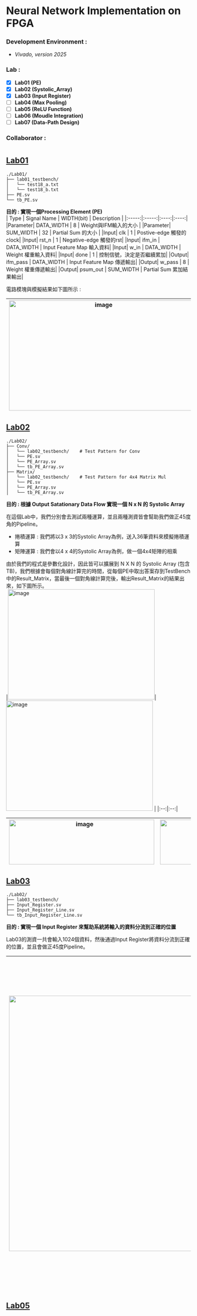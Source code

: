 # Neural Network Implementation on FPGA  

### Development Environment : 
- *Vivado, version 2025*   


### Lab : 
- [x] **Lab01 (PE)**
- [X] **Lab02 (Systolic_Array)**
- [X] **Lab03 (Input Register)**
- [ ] **Lab04 (Max Pooling)**
- [ ] **Lab05 (ReLU Function)**
- [ ] **Lab06 (Moudle Integration)**
- [ ] **Lab07 (Data-Path Design)**

### Collaborator :  

# 

## [Lab01](./Lab01) 
```
./Lab01/
├── lab01_testbench/  
│   └── test18_a.txt  
│   └── test18_b.txt  
├── PE.sv                        
└── tb_PE.sv    
```
**目的 : 實現一個Processing Element (PE)**  
| Type | Signal Name | WIDTH(bit) | Description |
|:-----:|:-----:|:----:|:----:|
|Parameter| DATA_WIDTH | 8 | Weight與IFM輸入的大小 |
|Parameter| SUM_WIDTH | 32 | Partial Sum 的大小 |
|Input| clk | 1 | Postive-edge 觸發的clock|
|Input| rst_n | 1 | Negative-edge 觸發的rst|
|Input| ifm_in | DATA_WIDTH | Input Feature Map 輸入資料|
|Input| w_in | DATA_WIDTH | Weight 權重輸入資料|
|Input| done | 1 | 控制信號，決定是否繼續累加|
|Output| ifm_pass | DATA_WIDTH | Input Feature Map 傳遞輸出|
|Output| w_pass | 8 | Weight 權重傳遞輸出|
|Output| psum_out | SUM_WIDTH | Partial Sum 累加結果輸出|


電路模塊與模擬結果如下圖所示 :  
   
| <img width="500" height="300" alt="image" src="https://github.com/user-attachments/assets/5e62ab76-81d2-4af2-ba27-ad5c3426a452" /> | <img width="850" height="300" alt="image" src="https://github.com/user-attachments/assets/53c84f2c-fce0-4ab7-8ba9-ab60e7877d22" /> | 
|:--:|:--:|

  
## [Lab02](./Lab02)  
```
./Lab02/
├── Conv/
│   └── lab02_testbench/    # Test Pattern for Conv  
│   └── PE.sv  
│   └── PE_Array.sv                          
│   └── tb_PE_Array.sv
├── Matrix/
│   └── lab02_testbench/    # Test Pattern for 4x4 Matrix Mul  
│   └── PE.sv  
│   └── PE_Array.sv                          
│   └── tb_PE_Array.sv
```
**目的 : 根據 Output Satationary Data Flow 實現一個 N x N 的 Systolic Array**  

在這個Lab中，我們分別會去測試兩種運算，並且兩種測資皆會幫助我們做正45度角的Pipeline。  
- 捲積運算 : 我們將以3 x 3的Systolic Array為例，送入36筆資料來模擬捲積運算      
- 矩陣運算 : 我們會以4 x 4的Systolic Array為例，做一個4x4矩陣的相乘    
  
由於我們的程式是參數化設計，因此皆可以擴展到 N X N 的 Systolic Array (包含TB)，我們根據會每個對角線計算完的時間，從每個PE中取出答案存到TestBench中的Result_Matrix，當最後一個對角線計算完後，輸出Result_Matrix的結果出來，如下圖所示。     
|<img width="400" height="300" alt="image" src="https://github.com/user-attachments/assets/8a61552b-3ed4-4f5b-b446-6df64ff81c02" />| <img width="400" height="300" alt="image" src="https://github.com/user-attachments/assets/0d876759-43a4-452e-a230-998179423ac7" /> |
|:--:|:--:|
  
|<img width="396" height="122" alt="image" src="https://github.com/user-attachments/assets/f84de17b-4e7e-4d5a-b7ee-9c4b7e2767ed" /> | <img width="396" height="122" alt="image" src="https://github.com/user-attachments/assets/24f55342-2242-4b7b-bfc0-909e20f0f8c2" />|
|:--:|:--:|


   

## [Lab03](./Lab03)  
```
./Lab02/
├── lab03_testbench/    
├── Input_Register.sv  
├── Input_Register_Line.sv                          
└── tb_Input_Register_Line.sv  
```
**目的 : 實現一個 Input Register 來幫助系統將輸入的資料分流到正確的位置**  

Lab03的測資一共會輸入1024個資料，然後通過Input Register將資料分流到正確的位置，並且會做正45度Pipeline。    
  
| <img width="1615" height="695" alt="image" src="https://github.com/user-attachments/assets/a2dc9a1e-f869-49bf-9b0c-096cf3489972" /> |<img width="1800" height="900" alt="image" src="https://github.com/user-attachments/assets/0069a1f6-8895-4efb-a442-d51d591f7f14" />|
|:--:|:--:|



## [Lab05](./Lab05)  
